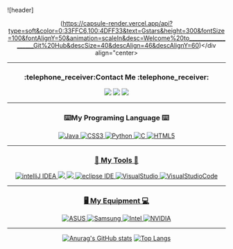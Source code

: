 ![header]<div align="center">(https://capsule-render.vercel.app/api?type=soft&color=0:33FFC6,100:4DFF33&text=Gstars&height=300&fontSize=100&fontAlignY=50&animation=scaleIn&desc=Welcome%20to___________________Git%20Hub&descSize=40&descAlign=46&descAlignY=60)</div align="center>
<hr>
<div align="center">
   <h3>:telephone_receiver:Contact Me :telephone_receiver:</h3>
</div align="center">
<div align="center">
     <a href="https://www.facebook.com/profile.php?id=100010558274428"><img src="https://img.shields.io/badge/Facebook-1877f2?style=flat-square&logo=Facebook&logoColor=white&link=https://www.facebook.com/profile.php?id=100010558274428"/></a>
     <a href="https://open.kakao.com/o/si0u1hB"><img src="https://img.shields.io/badge/KakaoTalk-ffcd00?style=flat-square&logo=KakaoTalk&logoColor=white&link=https://open.kakao.com/o/si0u1hB"/></a>
  <a href="https://www.instagram.com/hyun_nu03/"><img src="https://img.shields.io/badge/Instagram-e4405f?style=flat-square&logo=Instagram&logoColor=white&link=https://www.instagram.com/hyun_nu03/"/></a>
</div align="center">
<hr>
<div align="center">
   <h3>⌨️My Programing Language ⌨️</h3>
</div>
<div align="center">
   <a href="https://www.java.com/ko/"><img alt="Java" src="https://img.shields.io/badge/Java-007396.svg?&style=for-the-badge&logo=Java&logoColor=white"/>
   <a href="https://www.w3.org/TR/CSS21/"><img alt="CSS3" src="https://img.shields.io/badge/CSS3-1572B6.svg?&style=for-the-badge&logo=CSS3&logoColor=white"/>
   <a href="https://www.python.org/"><img alt="Python" src ="https://img.shields.io/badge/Python-3776AB.svg?&style=for-the-badge&logo=Python&logoColor=white"/>
   <a href="https://en.cppreference.com/w/"><img alt="C" src="https://img.shields.io/badge/C-A8B9CC.svg?&style=for-the-badge&logo=C&logoColor=white"/>
   <a href="https://www.w3.org/"><img alt="HTML5" src="https://img.shields.io/badge/HTML5-E34F26.svg?&style=for-the-badge&logo=HTML5&logoColor=white"/>
</div align="center">
<hr>
<div align="center">
   <h3>🔧 My Tools 🔨</h3>
</div align="center">
<div align="center">
   <a href="https://www.jetbrains.com/ko-kr/idea/download/#section=windows"><img alt="intelliJ IDEA" src ="https://img.shields.io/badge/intelliJ-000000.svg?&style=for-the-badge&logo=intelliJ IDEA&logoColor=white"/>
   <a href="https://www.jetbrains.com/clion/promo/?source=google&medium=cpc&campaign=11960744627&term=%2Bclion&gclid=Cj0KCQjw-JyUBhCuARIsANUqQ_LB2Aa2iaVB_oyOcFdvqybBZvez8RgnVtB68QH_YlQkGk8KtZhx7fgaAo3HEALw_wcB"><img src="https://img.shields.io/badge/CLion-000000?style=for-the-badge&logo=CLion&logoColor=white"/>
   <a href="https://www.jetbrains.com/ko-kr/webstorm/"><img src="https://img.shields.io/badge/WebStorm-000000?style=for-the-badge&logo=WebStorm&logoColor=white"/>
   <a href="https://www.eclipse.org/downloads/"><img alt="eclipse IDE" src ="https://img.shields.io/badge/eclipse-2c2255.svg?&style=for-the-badge&logo=eclipse IDE&logoColor=white"/>
   <a href="https://visualstudio.microsoft.com/ko/"><img alt="VisualStudio" src ="https://img.shields.io/badge/VS-5c2d91.svg?&style=for-the-badge&logo=VisualStudio&logoColor=white"/>
   <a href="https://code.visualstudio.com/"><img alt="VisualStudioCode" src ="https://img.shields.io/badge/VSC-007acc.svg?&style=for-the-badge&logo=VisualStudioCode&logoColor=white"/>
  
</div align="center">
<hr>
<div align="center">
   <h3>🖥️ My Equipment 💻</h3>
</div align="center">
<div align="center">
  <a href="https://www.asus.com/kr/Laptops/For-Home/Zenbook/Zenbook-Duo-14-UX482/"><img alt="ASUS" src ="https://img.shields.io/badge/ASUS-000000.svg?&style=for-the-badge&logo=ASUS&logoColor=white"/>
  <a href="https://www.samsung.com/sec/smartphones/galaxy-s/"><img alt="Samsung" src ="https://img.shields.io/badge/Samsung-1428a0.svg?&style=for-the-badge&logo=Samsung&logoColor=white"/>
  <a href="https://www.intel.co.kr/content/www/kr/ko/products/sku/208662/intel-core-i71165g7-processor-12m-cache-up-to-4-70-ghz/specifications.html"><img alt="Intel" src ="https://img.shields.io/badge/Intel-0071c5.svg?&style=for-the-badge&logo=Intel&logoColor=white"/>
  <a href="https://www.nvidia.com/ko-kr/geforce/graphics-cards/30-series/rtx-3050/"><img alt="NVIDIA" src ="https://img.shields.io/badge/NVIDIA-76b900.svg?&style=for-the-badge&logo=NVIDIA&logoColor=white"/>                        
</div align="center">
<hr>

[![Anurag's GitHub stats](https://github-readme-stats.vercel.app/api?username=Gstars01&show_icons=true&theme=chartreuse-dark)](https://github.com/Gstars01/github-readme-stats)
[![Top Langs](https://github-readme-stats.vercel.app/api/top-langs/?username=Gstars01&layout=compact)](https://github.com/Gstars01/github-readme-stats)
